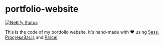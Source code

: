 # portfolio-website
[![Netlify Status](https://api.netlify.com/api/v1/badges/93890825-b8cf-4254-8758-ae8707d26b9b/deploy-status)](https://app.netlify.com/sites/epic-hermann-27cfe3/deploys)

This is the code of my portfolio website. It's hand-made with ❤️ using [Sass](https://sass-lang.com/), [ProgressBar.js](https://progressbarjs.readthedocs.io/en/latest/) and [Parcel](https://parceljs.org/).
